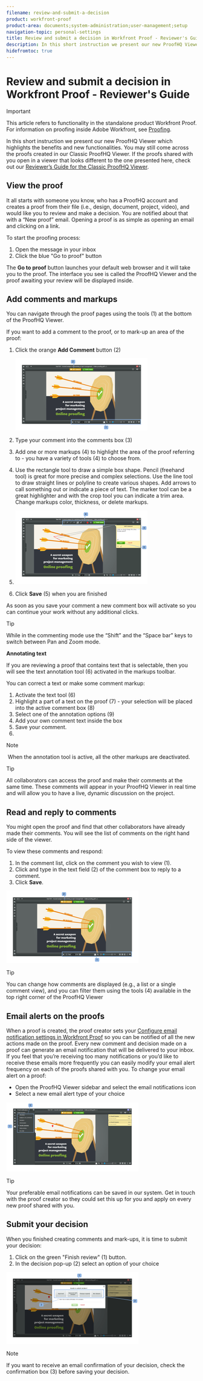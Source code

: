 ```yaml
---
filename: review-and-submit-a-decision
product: workfront-proof
product-area: documents;system-administration;user-management;setup
navigation-topic: personal-settings
title: Review and submit a decision in Workfront Proof - Reviewer's Guide
description: In this short instruction we present our new ProofHQ Viewer which highlights the benefits and new functionalities. You may still come across the proofs created in our Classic ProofHQ Viewer. If the proofs shared with you open in a viewer that looks different to the one presented here, check out our Reviewer’s Guide for the Classic ProofHQ Viewer.
hidefromtoc: true
---
```


# Review and submit a decision in Workfront Proof - Reviewer's Guide

>[!IMPORTANT]
>
>This article refers to functionality in the standalone product Workfront Proof. For information on proofing inside Adobe Workfront, see [Proofing](../../../review-and-approve-work/proofing/proofing.md).

In this short instruction we present our new ProofHQ Viewer which highlights the benefits and new functionalities. You may still come across the proofs created in our Classic ProofHQ Viewer. If the proofs shared with you open in a viewer that looks different to the one presented here, check out our [Reviewer’s Guide for the Classic ProofHQ Viewer](http://www.proofhq.com/html/user-guide-for-reviewers.html).

## View the proof

It all starts with someone you know, who has a ProofHQ account and creates a proof from their file (i.e., design, document, project, video), and would like you to review and make a decision. You are notified about that with a “New proof” email. Opening a proof is as simple as opening an email and clicking on a link.

To start the proofing process:

1. Open the message in your inbox
1. Click the blue "Go to proof" button

The **Go to proof** button launches your default web browser and it will take you to the proof. The interface you see is called the ProofHQ Viewer and the proof awaiting your review will be displayed inside.

## Add comments and markups

You can navigate through the proof pages using the tools (1) at the bottom of the ProofHQ Viewer.

If you want to add a comment to the proof, or to mark-up an area of the proof:

1. Click the orange **Add Comment** button (2)

   ![](assets/reviewer's-guide---reviewing-350x191.png)

1. Type your comment into the comments box (3)
1. Add one or more markups (4) to highlight the area of the proof referring to - you have a variety of tools (4) to choose from.
1. Use the rectangle tool to draw a simple box shape. Pencil (freehand tool) is great for more precise and complex selections. Use the line tool to draw straight lines or polyline to create various shapes. Add arrows to call something out or indicate a piece of text. The marker tool can be a great highlighter and with the crop tool you can indicate a trim area. Change markups color, thickness, or delete markups.
1. ![Reviewer_s_guide_-_reviewing_2.png](assets/reviewer's-guide---reviewing-2-350x195.png)

1. Click **Save** (5) when you are finished

As soon as you save your comment a new comment box will activate so you can continue your work without any additional clicks.

>[!TIP]
>
>While in the commenting mode use the “Shift” and the “Space bar” keys to switch between Pan and Zoom mode.

**Annotating text**

If you are reviewing a proof that contains text that is selectable, then you will see the text annotation tool (6) activated in the markups toolbar.

You can correct a text or make some comment markup:

1. Activate the text tool (6)
1. Highlight a part of a text on the proof (7) - your selection will be placed into the active comment box (8)
1. Select one of the annotation options (9)
1. Add your own comment text inside the box
1. Save your comment.
1.

>[!NOTE]
>
>&nbsp;When the annotation tool is active, all the other markups are deactivated.

>[!TIP]
>
>All collaborators can access the proof and make their comments at the same time. These comments will appear in your ProofHQ Viewer in real time and will allow you to have a live, dynamic discussion on the project.

## Read and reply to comments

You might open the proof and find that other collaborators have already made their comments. You will see the list of comments on the right hand side of the viewer.

To view these comments and respond:

1. In the comment list, click on the comment you wish to view (1).
1. Click and type in the text field (2) of the comment box to reply to a comment.
1. Click **Save**.

![Reviewer_s_guide_-_reviewing_4.png](assets/reviewer's-guide---reviewing-350x191.png)

>[!TIP]
>
>You can change how comments are displayed (e.g., a list or a single comment view), and you can filter them using the tools (4) available in the top right corner of the ProofHQ Viewer

## Email alerts on the proofs

When a proof is created, the proof creator sets your [Configure email notification settings in Workfront Proof](../../../workfront-proof/wp-emailsntfctns/email-alerts/config-email-notification-settings-wp.md) so you can be notified of all the new actions made on the proof. Every new comment and decision made on a proof can generate an email notification that will be delivered to your inbox. If you feel that you’re receiving too many notifications or you’d like to receive these emails more frequently you can easily modify your email alert frequency on each of the proofs shared with you. To change your email alert on a proof:

* Open the ProofHQ Viewer sidebar and select the email notifications icon
* Select a new email alert type of your choice

![Reviewer_s_guide_-_email_alerts.png](assets/reviewer's-guide---email-alerts-350x183.png)

>[!TIP]
>
>Your preferable email notifications can be saved in our system. Get in touch with the proof creator so they could set this up for you and apply on every new proof shared with you.

## Submit your decision

When you finished creating comments and mark-ups, it is time to submit your decision:

1. Click on the green "Finish review" (1) button.
1. In the decision pop-up (2) select an option of your choice

![Reviewer_s_guide_-_making_decision.png](assets/reviewer's-guide---making-decision-350x190.png)

>[!NOTE]
>
>If you want to receive an email confirmation of your decision, check the confirmation box (3) before saving your decision.

